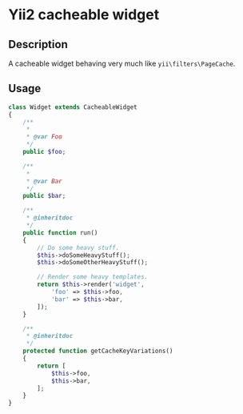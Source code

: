 # Yii2 cacheable widget

## Description
A cacheable widget behaving very much like `yii\filters\PageCache`.

## Usage
~~~php
class Widget extends CacheableWidget
{
    /**
     *
     * @var Foo
     */
    public $foo;

    /**
     *
     * @var Bar
     */
    public $bar;

    /**
     * @inheritdoc
     */
    public function run()
    {
        // Do some heavy stuff.
        $this->doSomeHeavyStuff();
        $this->doSomeOtherHeavyStuff();

        // Render some heavy templates.
        return $this->render('widget',
            'foo' => $this->foo,
            'bar' => $this->bar,
        ]);
    }

    /**
     * @inheritdoc
     */
    protected function getCacheKeyVariations()
    {
        return [
            $this->foo,
            $this->bar,
        ];
    }
}
~~~

